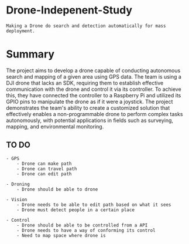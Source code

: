 # Drone-Indepenent-Study

    Making a Drone do search and detection automatically for mass deployment.

# Summary

The project aims to develop a drone capable of conducting autonomous search and mapping of a given area using GPS data. The team is using a DJI drone that lacks an SDK, requiring them to establish effective communication with the drone and control it via its controller. To achieve this, they have connected the controller to a Raspberry Pi and utilized its GPIO pins to manipulate the drone as if it were a joystick. The project demonstrates the team's ability to create a customized solution that effectively enables a non-programmable drone to perform complex tasks autonomously, with potential applications in fields such as surveying, mapping, and environmental monitoring.

## TO DO

    - GPS
        - Drone can make path
        - Drone can travel path
        - Drone can edit path

    - Droning
        - Drone should be able to drone

    - Vision
        - Drone needs to be able to edit path based on what it sees
        - Drone must detect people in a certain place

    - Control
        - Drone should be able to be controlled from a API
        - Drone needs to have a way of conforming its control
        - Need to map space where drone is
